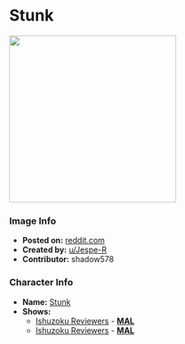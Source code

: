 # Stunk

<img src="https://raw.githubusercontent.com/shadow578/Project-Padoru/master/Padoru/U_Jespe-R/interspecies-reviewers-stunk.png" height="300">

### Image Info
* **Posted on:**     [reddit.com](https://www.reddit.com/r/Padoru/comments/fgwipa/daily_padoru_71_stunk_ishuzoku_reviewers/)
* **Created by:**    [u/Jespe-R](https://github.com/shadow578/Project-Padoru/blob/master/table-of-contents/creators/uJespeR.md)
* **Contributor:**   shadow578

### Character Info
* **Name:**   [Stunk](https://myanimelist.net/character/177294)
* **Shows:**
  * [Ishuzoku Reviewers](https://github.com/shadow578/Project-Padoru/blob/master/table-of-contents/shows/IshuzokuReviewers.md) - [__MAL__](https://myanimelist.net/anime/40010/Ishuzoku_Reviewers)
  * [Ishuzoku Reviewers](https://github.com/shadow578/Project-Padoru/blob/master/table-of-contents/shows/IshuzokuReviewers.md) - [__MAL__](https://myanimelist.net/manga/109408/Ishuzoku_Reviewers)


